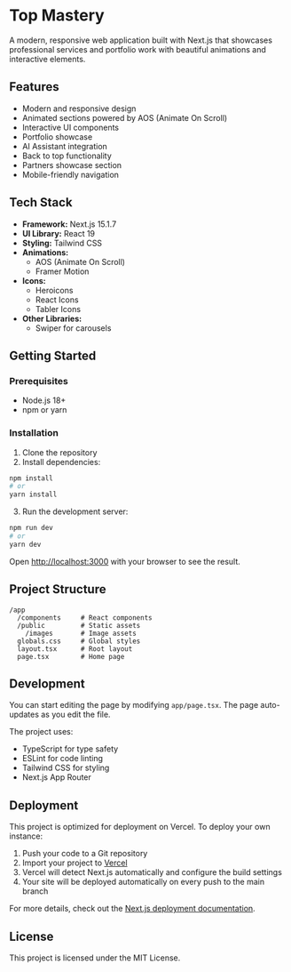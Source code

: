 # Top Mastery

A modern, responsive web application built with Next.js that showcases professional services and portfolio work with beautiful animations and interactive elements.

## Features

- Modern and responsive design
- Animated sections powered by AOS (Animate On Scroll)
- Interactive UI components
- Portfolio showcase
- AI Assistant integration
- Back to top functionality
- Partners showcase section
- Mobile-friendly navigation

## Tech Stack

- **Framework:** Next.js 15.1.7
- **UI Library:** React 19
- **Styling:** Tailwind CSS
- **Animations:** 
  - AOS (Animate On Scroll)
  - Framer Motion
- **Icons:** 
  - Heroicons
  - React Icons
  - Tabler Icons
- **Other Libraries:**
  - Swiper for carousels

## Getting Started

### Prerequisites

- Node.js 18+ 
- npm or yarn

### Installation

1. Clone the repository
2. Install dependencies:

```bash
npm install
# or
yarn install
```

3. Run the development server:

```bash
npm run dev
# or
yarn dev
```

Open [http://localhost:3000](http://localhost:3000) with your browser to see the result.

## Project Structure

```
/app
  /components     # React components
  /public         # Static assets
    /images       # Image assets
  globals.css     # Global styles
  layout.tsx      # Root layout
  page.tsx        # Home page
```

## Development

You can start editing the page by modifying `app/page.tsx`. The page auto-updates as you edit the file.

The project uses:
- TypeScript for type safety
- ESLint for code linting
- Tailwind CSS for styling
- Next.js App Router

## Deployment

This project is optimized for deployment on Vercel. To deploy your own instance:

1. Push your code to a Git repository
2. Import your project to [Vercel](https://vercel.com/new)
3. Vercel will detect Next.js automatically and configure the build settings
4. Your site will be deployed automatically on every push to the main branch

For more details, check out the [Next.js deployment documentation](https://nextjs.org/docs/app/building-your-application/deploying).

## License

This project is licensed under the MIT License.
